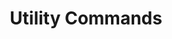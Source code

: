 ---
layout: page
title: Utility Commands
hero_link: /docs/commands/
hero_link_text: Go to command index
---